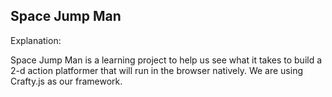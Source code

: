 Space Jump Man
--------------------

Explanation: 

  Space Jump Man is a learning project to help us see what it takes to build a 2-d action platformer that will run 
  in the browser natively. We are using Crafty.js as our framework. 
  
